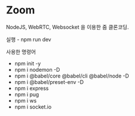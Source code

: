 # Zoom

NodeJS, WebRTC, Websocket 을 이용한 줌 클론코딩.

실행 - npm run dev

사용한 명령어
- npm init -y
- npm i nodemon -D
- npm i @babel/core @babel/cli @babel/node -D
- npm i @babel/preset-env -D
- npm i express
- npm i pug
- npm i ws
- npm i socket.io
